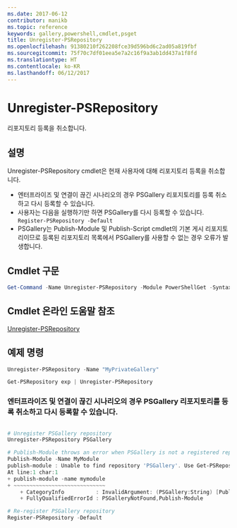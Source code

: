 ```yaml
---
ms.date: 2017-06-12
contributor: manikb
ms.topic: reference
keywords: gallery,powershell,cmdlet,psget
title: Unregister-PSRepository
ms.openlocfilehash: 91380210f262208fce39d596bd6c2ad05a819fbf
ms.sourcegitcommit: 75f70c7df01eea5e7a2c16f9a3ab1dd437a1f8fd
ms.translationtype: HT
ms.contentlocale: ko-KR
ms.lasthandoff: 06/12/2017
---
```

# <a name="unregister-psrepository"></a>Unregister-PSRepository

리포지토리 등록을 취소합니다.

## <a name="description"></a>설명

Unregister-PSRepository cmdlet은 현재 사용자에 대해 리포지토리 등록을 취소합니다.
- 엔터프라이즈 및 연결이 끊긴 시나리오의 경우 PSGallery 리포지토리를 등록 취소하고 다시 등록할 수 있습니다.
- 사용자는 다음을 실행하기만 하면 PSGallery를 다시 등록할 수 있습니다. `Register-PSRepository -Default`
- PSGallery는 Publish-Module 및 Publish-Script cmdlet의 기본 게시 리포지토리이므로 등록된 리포지토리 목록에서 PSGallery를 사용할 수 없는 경우 오류가 발생합니다.

## <a name="cmdlet-syntax"></a>Cmdlet 구문

```powershell
Get-Command -Name Unregister-PSRepository -Module PowerShellGet -Syntax
```
## <a name="cmdlet-online-help-reference"></a>Cmdlet 온라인 도움말 참조

[Unregister-PSRepository](http://go.microsoft.com/fwlink/?LinkID=517130)

## <a name="example-commands"></a>예제 명령

```powershell
Unregister-PSRepository -Name "MyPrivateGallery"

Get-PSRepository exp | Unregister-PSRepository
```

### <a name="unregistration-and-re-registration-of-the-psgallery-repository-is-allowed-for-an-enterprise-and-disconnected-scenarios"></a>엔터프라이즈 및 연결이 끊긴 시나리오의 경우 PSGallery 리포지토리를 등록 취소하고 다시 등록할 수 있습니다.
```powershell

# Unregister PSGallery repository
Unregister-PSRepository PSGallery

# Publish-Module throws an error when PSGallery is not a registered repository
Publish-Module -Name MyModule
publish-module : Unable to find repository 'PSGallery'. Use Get-PSRepository to see all available repositories. Try again after specifying a valid repository name. You can use 'Register-PSRepository -Default' to register the PSGallery repository.
At line:1 char:1
+ publish-module -name mymodule
+ ~~~~~~~~~~~~~~~~~~~~~~~~~~~~~
    + CategoryInfo          : InvalidArgument: (PSGallery:String) [Publish-Module], ArgumentException
    + FullyQualifiedErrorId : PSGalleryNotFound,Publish-Module

# Re-register PSGallery repository
Register-PSRepository -Default
```


